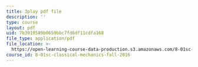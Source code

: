 ```yaml
---
title: 3play pdf file
description: ''
type: course
layout: pdf
uid: 7b3919589b0659bbc7fd6df11cdfa168
file_type: application/pdf
file_location: >-
  https://open-learning-course-data-production.s3.amazonaws.com/8-01sc-classical-mechanics-fall-2016/7b3919589b0659bbc7fd6df11cdfa168_lufK0UlJ7aE.pdf
course_id: 8-01sc-classical-mechanics-fall-2016
---
```

